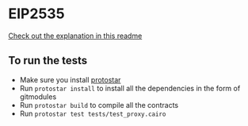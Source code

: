 # EIP2535

[Check out the explanation in this readme](https://github.com/ankitpal1029/EIP2535/blob/main/README.md)

## To run the tests

- Make sure you install [protostar](https://docs.swmansion.com/protostar/)
- Run `protostar install` to install all the dependencies in the form of gitmodules
- Run `protostar build` to compile all the contracts
- Run `protostar test tests/test_proxy.cairo`
